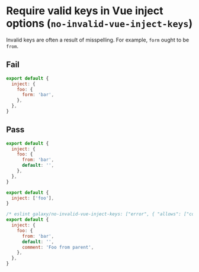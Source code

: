 # Require valid keys in Vue inject options (`no-invalid-vue-inject-keys`)

Invalid keys are often a result of misspelling. For example, `form` ought to be `from`.

## Fail

```js
export default {
  inject: {
    foo: {
      form: 'bar',
    },
  },
}
```

## Pass

```js
export default {
  inject: {
    foo: {
      from: 'bar',
      default: '',
    },
  },
}
```

```js
export default {
  inject: ['foo'],
}
```

```js
/* eslint galaxy/no-invalid-vue-inject-keys: ["error", { "allows": ["comment"] }] */
export default {
  inject: {
    foo: {
      from: 'bar',
      default: '',
      comment: 'Foo from parent',
    },
  },
}
```
